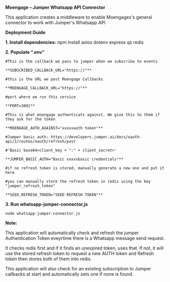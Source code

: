 **Moengage – Jumper Whatsapp API Connector**

This application creates a middleware to enable Moengages's general connector to work with Jumper's Whatsapp API

**Deployment Guide**

**1. Install dependencies:**
npm install axios dotenv express qs redis

**2. Populate “.env”**

    #This is the callback we pass to jumper when we subscribe to events
    
    **SUBSCRIBED_CALLBACK_URL="https://"**
    
    #this is the URL we post Moengage Callbacks
    
    **MOENGAGE_CALLBACK_URL="https://"**
    
    #port where we run this service
    
    **PORT=3001**
    
    #This is what moengage authenticats against. We give this to them if they ask for the token
    
    **MOENGAGE_AUTH_AGAINST="xxxxxauth token"**
    
    #Jumper basic auth: https://developers.jumper.ai/docs/oauth-api/1/routes/oauth/refresh/post
    
    #'Basic base64<client_key + ":" + client_secret>'
    
    **JUMPER_BASIC_AUTH="Basic xxxxxbasic credentials"**
    
    #if no refresh token is stored, manually generate a new one and put it here
    
    #you can manually store the refresh token in redis using the key "jumper_refresh_token"
    
    **SEED_REFRESH_TOKEN="SEED REFRESH TOKEN"**

**3. Run whatsapp-jumper-connector,js**

    node whatsapp-jumper-connector.js

**Note:**

This application will automatically check and refresh the jumper Authentication Token eveyrtime there is a Whatsapp message send request.

It checks redis first and if it finds an unexpired token, uses that. If not, it will use the stored refresh token to request a new AUTH token and Refresh token then stores both of them into redis.

This application will also check for an existing subscription to Jumper callbacks at start and automatically sets one if none is found.
